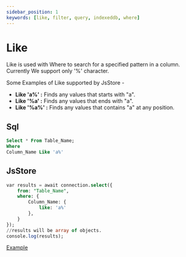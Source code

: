 ```yaml
---
sidebar_position: 1
keywords: [like, filter, query, indexeddb, where]
---
```


# Like
Like is used with Where to search for a specified pattern in a column. Currently We support only '%' character.

Some Examples of Like supported by JsStore -

*   **Like 'a%' :** Finds any values that starts with "a".
*   **Like '%a' :** Finds any values that ends with "a".
*   **Like '%a%' :** Finds any values that contains "a" at any position.

## Sql

```sql
Select * From Table_Name;
Where
Column_Name Like 'a%'
```

## JsStore

```sql
var results = await connection.select({
    from: "Table_Name",
    where: {
        Column_Name: {
            like: 'a%'
        },
    }
});
//results will be array of objects.
console.log(results);
```

<p class="text--center">
    <a class="button button--info" target="_blank" href="https://ujjwalguptaofficial.github.io/idbstudio/?db=Demo&query=select(%7B%0A%20%20%20%20from%3A%20%22Customers%22%2C%0A%20%20%20%20where%3A%20%7B%0A%20%20%20%20%20%20%20%20customerName%3A%7B%20like%3A'%25or%25'%7D%0A%20%20%20%20%7D%0A%7D)%3B%0A">Example</a>
</p>
